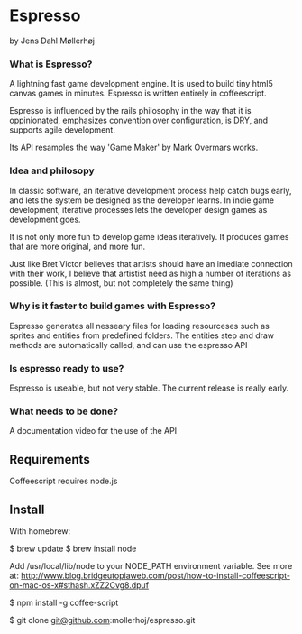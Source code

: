 Espresso
========
by Jens Dahl Møllerhøj

### What is Espresso?
A lightning fast game development engine. It is used to build tiny html5
canvas games in minutes. Espresso is written entirely in coffeescript.

Espresso is influenced by the rails philosophy in the way that it is
oppinionated, emphasizes convention over configuration, is DRY, and supports
agile development.

Its API resamples the way 'Game Maker' by Mark Overmars works.

### Idea and philosopy
In classic software, an iterative development process help catch bugs early,
and lets the system be designed as the developer learns. In indie game
development, iterative processes lets the developer design games as
development goes.

It is not only more fun to develop game ideas iteratively. It produces games
that are more original, and more fun.

Just like Bret Victor believes that artists should have an imediate connection
with their work, I believe that artistist need as high a number of iterations
as possible. (This is almost, but not completely the same thing)

### Why is it faster to build games with Espresso?

Espresso generates all nesseary files for loading resourceses such as 
sprites and entities from predefined folders. The entities step and draw
methods are automatically called, and can use the espresso API

### Is espresso ready to use?
Espresso is useable, but not very stable. The current release is really early.

### What needs to be done?
A documentation video for the use of the API

Requirements
------------

Coffeescript requires node.js

Install
-------
With homebrew:

$ brew update
$ brew install node

Add /usr/local/lib/node to your NODE_PATH environment variable.
See more at: http://www.blog.bridgeutopiaweb.com/post/how-to-install-coffeescript-on-mac-os-x#sthash.xZZ2Cvg8.dpuf

$ npm install -g coffee-script

$ git clone git@github.com:mollerhoj/espresso.git
